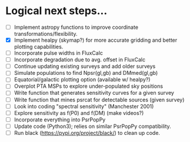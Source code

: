 # Logical next steps...
- [ ] Implement astropy functions to improve coordinate transformations/flexibility.
- [x] Implement healpy (skymap?) for more accurate gridding and better plotting capabilities.
- [ ] Incorporate pulse widths in FluxCalc
- [ ] Incorporate degradation due to avg. offset in FluxCalc
- [ ] Continue updating existing surveys and add older surveys
- [ ] Simulate populations to find Npsr(gl,gb) and DMmed(gl,gb)
- [ ] Equatorial/galactic plotting option (available w/ healpy?)
- [ ] Overplot PTA MSPs to explore under-populated sky positions
- [ ] Write function that generates sensitivity curves for a given survey
- [ ] Write function that mines psrcat for detectable sources (given survey)
- [ ] Look into coding "spectral sensitivity" (Manchester 2001)
- [ ] Explore sensitivity as f(P0) and f(DM) (make videos?)
- [ ] Incorporate everything into PsrPopPy
- [ ] Update code (Python3); relies on similar PsrPopPy compatibility.
- [ ] Run black (https://pypi.org/project/black/) to clean up code.
